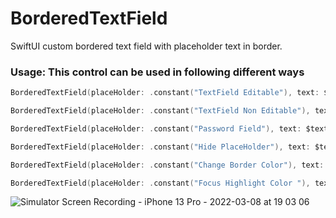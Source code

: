 # BorderedTextField
SwiftUI custom bordered text field with placeholder text in border.

### Usage: This control can be used in following different ways

```swift
BorderedTextField(placeHolder: .constant("TextField Editable"), text: $text)

BorderedTextField(placeHolder: .constant("TextField Non Editable"), text: $text, isEditingEnabled: false) 

BorderedTextField(placeHolder: .constant("Password Field"), text: $text, isSecureField: true)

BorderedTextField(placeHolder: .constant("Hide PlaceHolder"), text: $text, showBorderPlaceHolder: false, highlightColor: Color.green)

BorderedTextField(placeHolder: .constant("Change Border Color"), text: $text, borderColor: Color.red)

BorderedTextField(placeHolder: .constant("Focus Highlight Color "), text: $text, borderColor: Color.red, highlightColor: Color.green)
```

![Simulator Screen Recording - iPhone 13 Pro - 2022-03-08 at 19 03 06](https://user-images.githubusercontent.com/21280198/157252118-05fa6d31-667b-4e38-bc46-0852b2a33917.gif)
